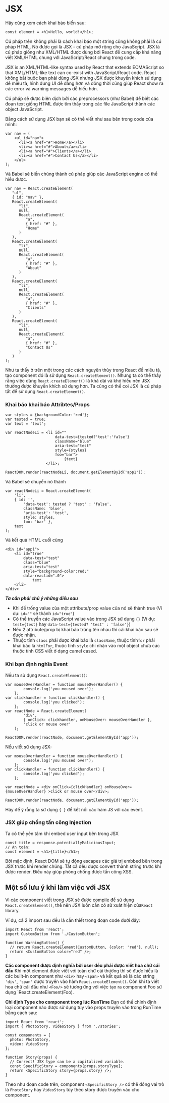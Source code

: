 # JSX

Hãy cùng xem cách khai báo biến sau:

```
const element = <h1>Hello, world!</h1>;
```

Cú pháp trên không phải là cách khai báo một string cũng không phải là cú pháp HTML. Nó được gọi là JSX - cú pháp mở rộng cho JavaScript. JSX là cú pháp giống như XML/HTML được dùng bởi React để  cung cấp khả năng viết XML/HTML chung với JavaScript/React chung trong code.


JSX is an XML/HTML-like syntax used by React that extends ECMAScript so that XML/HTML-like text can co-exist with JavaScript/React code. React không bắt buôc bạn phải dùng JSX nhưng JSX được khuyến khích sử dụng để miêu tả, hình dung UI dễ dàng hơn và đồng thời cũng giúp React show ra các error và warning messages dễ hiểu hơn.

Cú pháp sẽ được biên dịch bởi các preprocessors (như Babel) để biết các đoạn text giống HTML được tìm thấy trong các file JavaScript thành các object JavaScript.

Bằng cách sử dụng JSX bạn sẽ có thể viết như sau bên trong code của mình:

```
var nav = (
    <ul id="nav">
      <li><a href="#">Home</a></li>
      <li><a href="#">About</a></li>
      <li><a href="#">Clients</a></li>
      <li><a href="#">Contact Us</a></li>
    </ul>
);
```

Và Babel sẽ biến chúng thành cú pháp giúp các JavaScript engine có thể hiểu được.

```
var nav = React.createElement(
   "ul",
   { id: "nav" },
   React.createElement(
      "li",
      null,
      React.createElement(
         "a",
         { href: "#" },
         "Home"
      )
   ),
   React.createElement(
      "li",
      null,
      React.createElement(
         "a",
         { href: "#" },
         "About"
      )
   ),
   React.createElement(
      "li",
      null,
      React.createElement(
         "a",
         { href: "#" },
         "Clients"
      )
   ),
   React.createElement(
      "li",
      null,
      React.createElement(
         "a",
         { href: "#" },
         "Contact Us"
      )
   )
);
```

Như ta thấy ở trên một trong các cách nguyên thủy trong React để miêu tả, tạo component đó là sử dụng `React.createElement()`. Nhưng ta có thể thấy rằng việc dùng `React.createElement()` là khá dài và khó hiểu nên JSX thường được khuyến khích sử  dụng hơn. Ta cũng có thể coi JSX là cú pháp tắt để sử dụng `React.createElement()`.

### Khai báo khai báo Attribtes/Props

```
var styles = {backgroundColor:'red'};
var tested = true;
var text = 'text';

var reactNodeLi = <li id=""
                      data-test={tested?'test':'false'}
                      className="blue"
                      aria-test="test"
                      style={styles}
                      foo="bar">
                          {text}
                  </li>;

ReactDOM.render(reactNodeLi, document.getElementById('app1'));
```

Và Babel sẽ chuyển nó thành

```
var reactNodeLi = React.createElement(
    'li',
    { id: '',
        'data-test': tested ? 'test' : 'false',
        className: 'blue',
        'aria-test': 'test',
        style: styles,
        foo: 'bar' },
    text
);
```

Và kết quả HTML cuối cùng

```
<div id="app1">
    <li id="true"
        data-test="test"
        class="blue"
        aria-test="test"
        style="background-color:red;"
        data-reactid=".0">
            text
    </li>
</div>
```

***Ta cần phải chú ý những điều sau***
* Khi để  trống value của một attribute/prop value của nó sẽ thành true (Ví dụ: `id=""` sẽ thành `id="true"`)
* Có thể truyền các JavaScript value vào trong JSX sử dụng `{}` (Ví dụ: `test={test}` hay `data-test={tested? 'test' : 'false'}`)
* Nếu 2 attribute/prop bị khai báo trùng tên nhau thì cái khai báo sau sẽ được nhận.
* Thuộc tính `class` phải được khai báo là `className`,  thuộc tính`for` phải khai báo là `htmlFor`, thuộc tính `style` chỉ nhận vào một object chứa các thuộc tính CSS viết ở dạng camel cased.

### Khi bạn định nghĩa Event

Nếu ta sử dụng `React.createElement()`:

```
var mouseOverHandler = function mouseOverHandler() {
		console.log('you moused over');
	};
var clickhandler = function clickhandler() {
		console.log('you clicked');
	};
var reactNode = React.createElement(
		'div',
		{ onClick: clickhandler, onMouseOver: mouseOverHandler },
		'click or mouse over'
	);

ReactDOM.render(reactNode, document.getElementById('app'));
```

Nếu viết sử dụng JSX:

```
var mouseOverHandler = function mouseOverHandler() {
		console.log('you moused over');
	};
var clickHandler = function clickhandler() {
		console.log('you clicked');
	};

var reactNode = <div onClick={clickHandler} onMouseOver={mouseOverHandler} >click or mouse over</div>;

ReactDOM.render(reactNode, document.getElementById('app'));
```

Hãy để ý rằng ta sử dụng `{ }` để kết nối các hàm JS với các event.

### JSX giúp chống tấn công Injection
Ta có thể yên tâm khi embed user input bên trong JSX

```
const title = response.potentiallyMaliciousInput;
// An toàn:
const element = <h1>{title}</h1>;
```

Bởi mặc định, React DOM sẽ tự động escapes các giá trị embbed bên trong JSX trước khi render chúng. Tất cả đều được convert thành string trước khi được render. Điều này giúp phòng chống được tấn công XSS.


## Một số lưu ý khi làm việc với JSX

Vì các component viết trong JSX sẽ được compile để sử dụng `React.createElement()`, thế nên JSX luôn cần có sử xuât hiện của`React` library.

Ví dụ, cả 2 import sau đều là cần thiết trong đoạn code dưới đây:

```
import React from 'react';
import CustomButton from './CustomButton';

function WarningButton() {
  // return React.createElement(CustomButton, {color: 'red'}, null);
  return <CustomButton color="red" />;
}
```
**Các component được định nghĩa bởi user đều phải được viết hoa chữ cái đầu**
Khi một element được viết với toàn chữ cái thường thì sẽ được hiểu là các built-in component như `<div>` hay `<span>` và kết quả sẽ là các string `'div'`, `'span'` được truyền vào hàm `React.createElement()`. Còn khi ta viết hoa chữ cái đầu như `<Foo/>`  sẽ tương ứng với việc tạo ra component Foo sử dụng `React.createElement(Foo).

**Chỉ định Type cho component trong lúc RunTime**
Bạn có thể chỉnh định loại component nào được sử dụng tùy vào props truyền vào trong RunTime bằng cách sau:

```
import React from 'react';
import { PhotoStory, VideoStory } from './stories';

const components = {
  photo: PhotoStory,
  video: VideoStory
};

function Story(props) {
  // Correct! JSX type can be a capitalized variable.
  const SpecificStory = components[props.storyType];
  return <SpecificStory story={props.story} />;
}
```

Theo như đoạn code trên, component `<SpecificStory />` có thể đóng vai trò là `PhotoStory` hay `VideoStory` tùy theo story được truyền vào cho component.
